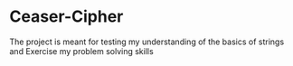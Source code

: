 # Ceaser-Cipher
The project is meant for testing my understanding of the basics of strings and
Exercise my problem solving skills